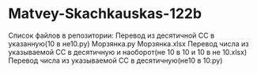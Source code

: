 # Matvey-Skachkauskas-122b
Список файлов в репозитории:
Перевод из десятичной СС в указанную(10 в не10.py)
Морзянка.py
Морзянка.xlsx
Перевод числа из указываемой СС в десятичную и наоборот(не 10 в 10 и 10 в не 10.xlsx)
Перевод числа из указываемой СС в десятичную(не10 в 10.py)
